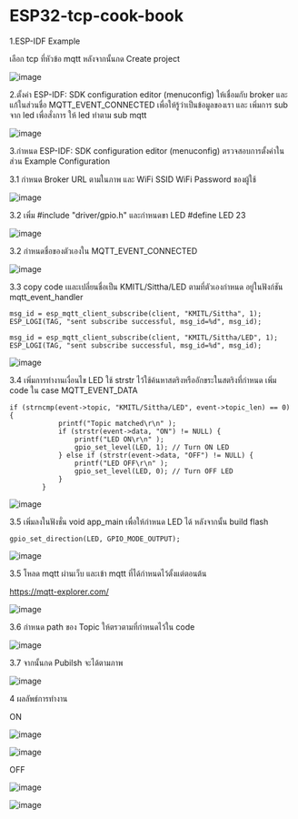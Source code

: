 # ESP32-tcp-cook-book

1.ESP-IDF Example

เลือก tcp ที่หัวข้อ mqtt หลังจากนั้นกด Create project

![image](https://github.com/user-attachments/assets/a473f80d-6b3d-4ff6-b2e2-958fd2c642a6)

2.ตั้งค่า ESP-IDF: SDK configuration editor (menuconfig) ให้เชื่อมกับ broker และแก้ในส่วนชื่อ
MQTT_EVENT_CONNECTED เพื่อให้รู้ว่าเป็นข้อมูลของเรา และ เพิ่มการ sub จาก led เพื่อสั่งการ ให้ led
ทำตาม sub mqtt 

![image](https://github.com/user-attachments/assets/d6f2592b-f2e0-4c0a-a390-47ecff95a9d2)

3.กำหนด ESP-IDF: SDK configuration editor (menuconfig) ตรวจสอบการตั้งค่าในส่วน Example Configuration 

3.1 กำหนด Broker URL ตามในภาพ และ WiFi SSID WiFi Password ของผู้ใช้

![image](https://github.com/user-attachments/assets/29bed324-96ad-4b9f-8f4f-dd63f96e76ce)

3.2 เพิ่ม #include "driver/gpio.h" และกำหนดขา LED #define LED  23

![image](https://github.com/user-attachments/assets/b59e9ee6-4e50-47e9-9f1e-b2fb174be501)


3.2 กำหนดชื่อของตัวเองใน MQTT_EVENT_CONNECTED

![image](https://github.com/user-attachments/assets/c1aa5390-e93a-4e8a-8bc2-e70a560bf17d)

3.3 copy code เและเปลี่ยนชื่อเป็น KMITL/Sittha/LED ตามที่ตัวเองกำหนด อยู่ในฟังก์ชัน mqtt_event_handler
```
msg_id = esp_mqtt_client_subscribe(client, "KMITL/Sittha", 1);
ESP_LOGI(TAG, "sent subscribe successful, msg_id=%d", msg_id);
```

```
msg_id = esp_mqtt_client_subscribe(client, "KMITL/Sittha/LED", 1);
ESP_LOGI(TAG, "sent subscribe successful, msg_id=%d", msg_id);
```

![image](https://github.com/user-attachments/assets/c32ab21a-d4be-4037-974b-8016d55656eb)

3.4 เพิ่มการทำงานเงื่อนไข LED ใช้ strstr ไว้ใช้ค้นหาสตริงหรืออักขระในสตริงที่กำหนด เพิ่ม code ใน case MQTT_EVENT_DATA
```
if (strncmp(event->topic, "KMITL/Sittha/LED", event->topic_len) == 0) {
            printf("Topic matched\r\n" );
            if (strstr(event->data, "ON") != NULL) {
                printf("LED ON\r\n" );
                gpio_set_level(LED, 1); // Turn ON LED
            } else if (strstr(event->data, "OFF") != NULL) {
                printf("LED OFF\r\n" );
                gpio_set_level(LED, 0); // Turn OFF LED
            }
        }
```
![image](https://github.com/user-attachments/assets/9467f1af-87af-45c1-9852-ba18f39939a1)

3.5 เพิ่มลงในฟังชั่น void app_main เพื่อให้กำหนด LED ได้ หลังจากนั้น build flash 
```
gpio_set_direction(LED, GPIO_MODE_OUTPUT); 
```
![image](https://github.com/user-attachments/assets/5212e95a-b5d7-4f6d-9ffe-4d41b665812b)

3.5 โหลด mqtt ผ่านเว็บ และเข้า mqtt ที่ได้กำหนดไว้ตั้งแต่ตอนต้น 

https://mqtt-explorer.com/

![image](https://github.com/user-attachments/assets/419cab91-3d34-4ab2-8eb3-1a3b90927231)

3.6 กำหนด path ของ Topic ให้ตรวตามที่กำหนดไว้ใน code 

![image](https://github.com/user-attachments/assets/a6cb69e1-9d57-46e9-b117-061842a2c738)


3.7 จากนั้นกด Pubilsh จะได้ตามภาพ

![image](https://github.com/user-attachments/assets/a1ae0bde-a42b-4851-89a8-163598393d60)

4 ผลลัพธ์การทำงาน 

ON

![image](https://github.com/user-attachments/assets/a1ae0bde-a42b-4851-89a8-163598393d60)

![image](https://github.com/user-attachments/assets/154e9d5e-b124-4083-9b3a-01275e1db52a)

OFF

![image](https://github.com/user-attachments/assets/13f4ce25-25d2-4afb-91c7-c87198fbecf1)

![image](https://github.com/user-attachments/assets/c96f4415-70ee-4886-9e1d-1733d0a64cfb)


